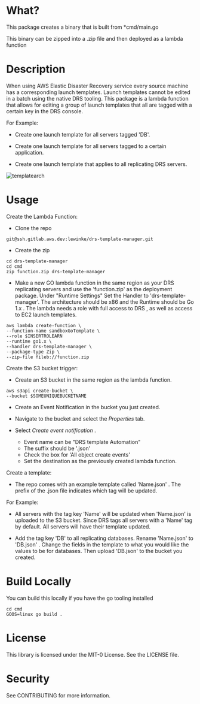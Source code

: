 # What?

This package creates a binary that is built from *cmd/main.go

This binary can be zipped into a .zip file and then deployed as a lambda function

# Description

When using AWS Elastic Disaster Recovery service every source machine has a corresponding launch templates. Launch templates cannot be edited in a batch using the native DRS tooling. This package is a lambda function that allows for editing a group of launch templates that all are tagged with a certain key in the DRS console.

For Example:
- Create one launch template for all servers tagged 'DB'.

- Create one launch template for all servers tagged to a certain application.

- Create one launch template that applies to all replicating DRS servers.

![templatearch](https://user-images.githubusercontent.com/97046295/161995172-a5a3475e-319e-480a-9bb2-c1f32338e89b.png)


# Usage

Create the Lambda Function:

- Clone the repo
```
git@ssh.gitlab.aws.dev:lewinke/drs-template-manager.git
```

- Create the zip
```
cd drs-template-manager
cd cmd
zip function.zip drs-template-manager
```

- Make a new GO lambda function in the same region as your DRS replicating servers and use the 'function.zip' as the deployment package. Under "Runtime Settings" Set the Handler to 'drs-template-manager'. The architecture should be x86 and the Runtime should be Go 1.x . The lambda needs a role with full access to DRS , as well as access to EC2 launch templates.
```
aws lambda create-function \            
--function-name sandboxGoTemplate \
--role $INSERTROLEARN
--runtime go1.x \
--handler drs-template-manager \
--package-type Zip \
--zip-file fileb://function.zip
```

Create the S3 bucket trigger:

- Create an S3 bucket in the same region as the lambda function.
```
aws s3api create-bucket \
--bucket $SOMEUNIQUEBUCKETNAME
```

- Create an Event Notification in the bucket you just created.

* Navigate to the bucket and select the *Properties* tab.

* Select *Create event notification* .

    - Event name can be "DRS template Automation"
    - The suffix should be '.json'
    - Check the box for 'All object create events'
    - Set the destination as the previously created lambda function.

Create a template:

- The repo comes with an example template called 'Name.json' . The prefix of the .json file indicates which tag will be updated.

For Example:

- All servers with the tag key 'Name' will be updated when 'Name.json' is uploaded to the S3 bucket. Since DRS tags all servers with a 'Name' tag by default. All servers will have their template updated.

- Add the tag key 'DB' to all replicating databases. Rename 'Name.json' to 'DB.json' . Change the fields in the template to what you would like the values to be for databases. Then upload 'DB.json' to the bucket you created.

# Build Locally

You can build this locally if you have the go tooling installed
```
cd cmd
GOOS=linux go build .
```

# License

This library is licensed under the MIT-0 License. See the LICENSE file.

# Security

See CONTRIBUTING for more information.
